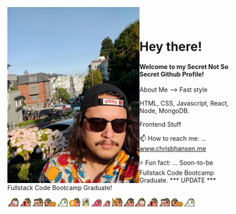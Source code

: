 <a href="https://www.chrisbhansen.com" target="_blank" rel="noopener noreferrer"><img src="https://github.com/chansen17/chansen17/blob/master/sf-portrait.jpg" alt="My Mug" title="My Mug" width="300" align="left" margin="5" /><a/>

<span style="block" margin-top="25px" >
 <br/><br/>
<h1>Hey there!</h1>
<h4>Welcome to my Secret Not So Secret Github Profile!</h4>

About Me --> Fast style

HTML, CSS, Javascript, React, Node, MongoDB.

Frontend Stuff

 📫  How to reach me: ... <a href="https://www.chrisbhansen.me" target="_blank" rel="noopener noreferrer">www.chrisbhansen.me</a>

 ⚡ Fun fact: ... Soon-to-be Fullstack Code Bootcamp Graduate. *** UPDATE *** Fullstack Code Bootcamp Graduate!
 
 <img src="https://github.com/chansen17/chansen17/blob/master/docparrot.gif" alt="doc parrot" align="left" height="20" />
 <img src="https://github.com/chansen17/chansen17/blob/master/darkbeerparrot.gif" alt="beer parrot" align="left" height="20"/>
 <img src="https://github.com/chansen17/chansen17/blob/master/coffeeparrot.gif" alt="coffee parrot" align="left" height="20" />
 <img src="https://github.com/chansen17/chansen17/blob/master/tacoparrot.gif" alt="taco parrot" align="left" height="20"/>
 <img src="https://github.com/chansen17/chansen17/blob/master/chillparrot.gif" alt="chill parrot" align="left" height="20"/>
 <img src="https://github.com/chansen17/chansen17/blob/master/cryptoparrot.gif" alt="crypto parrot" align="left" height="20"/>
 <img src="https://github.com/chansen17/chansen17/blob/master/databaseparrot.gif" alt="database parrot" align="left" height="20"/>
 <img src="https://github.com/chansen17/chansen17/blob/master/asyncparrot.gif" alt="async parrot" align="left" height="20"/>
 <img src="https://github.com/chansen17/chansen17/blob/master/exceptionallyfastparrot.gif" alt="fast parrot" align="left" height="20"/>
 <img src="https://github.com/chansen17/chansen17/blob/master/metalparrot.gif" alt="metal parrot" align="left" height="20"/>
 <img src="https://github.com/chansen17/chansen17/blob/master/shufflepartyparrot.gif" alt="shuffle parrot" align="left" height="20"/>
 <img src="https://github.com/chansen17/chansen17/blob/master/docparrot.gif" alt="doc parrot" align="left" height="20" />
 <img src="https://github.com/chansen17/chansen17/blob/master/darkbeerparrot.gif" alt="beer parrot" align="left" height="20"/>
 <img src="https://github.com/chansen17/chansen17/blob/master/coffeeparrot.gif" alt="coffee parrot" align="left" height="20" />
 <img src="https://github.com/chansen17/chansen17/blob/master/tacoparrot.gif" alt="taco parrot" align="left" height="20"/>
 <img src="https://github.com/chansen17/chansen17/blob/master/chillparrot.gif" alt="chill parrot" align="left" height="20"/>
 
 </span>
